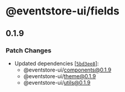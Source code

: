 # @eventstore-ui/fields

## 0.1.9

### Patch Changes

-   Updated dependencies [[`5bd3ee8`](https://github.com/teamchong/Design-System/commit/5bd3ee8d0e1716dea8a84cac9abd329f567f3ac6)]:
    -   @eventstore-ui/components@0.1.9
    -   @eventstore-ui/theme@0.1.9
    -   @eventstore-ui/utils@0.1.9
